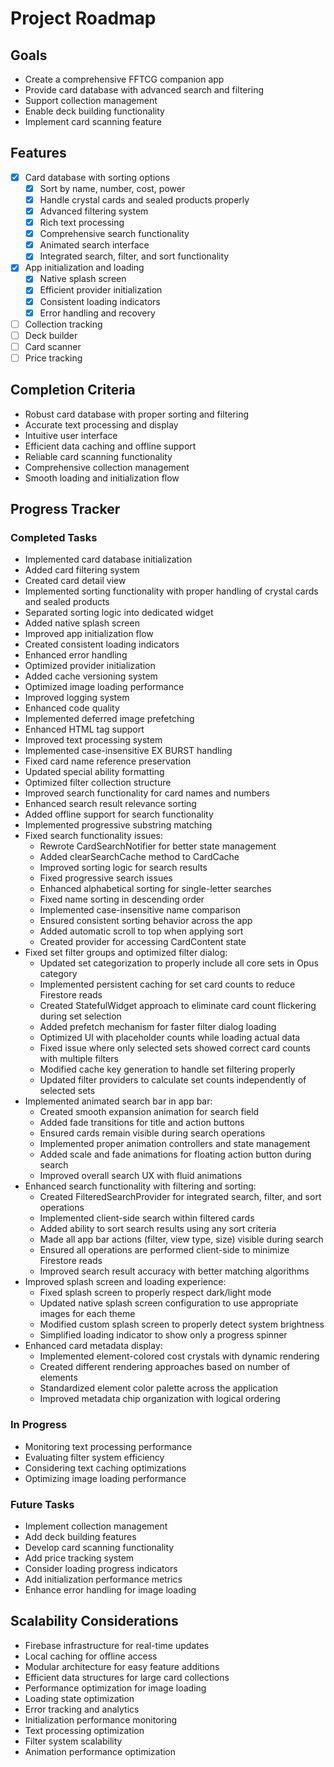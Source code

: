 # Project Roadmap

## Goals

- Create a comprehensive FFTCG companion app
- Provide card database with advanced search and filtering
- Support collection management
- Enable deck building functionality
- Implement card scanning feature

## Features

- [x] Card database with sorting options
  - [x] Sort by name, number, cost, power
  - [x] Handle crystal cards and sealed products properly
  - [x] Advanced filtering system
  - [x] Rich text processing
  - [x] Comprehensive search functionality
  - [x] Animated search interface
  - [x] Integrated search, filter, and sort functionality
- [x] App initialization and loading
  - [x] Native splash screen
  - [x] Efficient provider initialization
  - [x] Consistent loading indicators
  - [x] Error handling and recovery
- [ ] Collection tracking
- [ ] Deck builder
- [ ] Card scanner
- [ ] Price tracking

## Completion Criteria

- Robust card database with proper sorting and filtering
- Accurate text processing and display
- Intuitive user interface
- Efficient data caching and offline support
- Reliable card scanning functionality
- Comprehensive collection management
- Smooth loading and initialization flow

## Progress Tracker

### Completed Tasks

- Implemented card database initialization
- Added card filtering system
- Created card detail view
- Implemented sorting functionality with proper handling of crystal cards and sealed products
- Separated sorting logic into dedicated widget
- Added native splash screen
- Improved app initialization flow
- Created consistent loading indicators
- Enhanced error handling
- Optimized provider initialization
- Added cache versioning system
- Optimized image loading performance
- Improved logging system
- Enhanced code quality
- Implemented deferred image prefetching
- Enhanced HTML tag support
- Improved text processing system
- Implemented case-insensitive EX BURST handling
- Fixed card name reference preservation
- Updated special ability formatting
- Optimized filter collection structure
- Improved search functionality for card names and numbers
- Enhanced search result relevance sorting
- Added offline support for search functionality
- Implemented progressive substring matching
- Fixed search functionality issues:
  - Rewrote CardSearchNotifier for better state management
  - Added clearSearchCache method to CardCache
  - Improved sorting logic for search results
  - Fixed progressive search issues
  - Enhanced alphabetical sorting for single-letter searches
  - Fixed name sorting in descending order
  - Implemented case-insensitive name comparison
  - Ensured consistent sorting behavior across the app
  - Added automatic scroll to top when applying sort
  - Created provider for accessing CardContent state
- Fixed set filter groups and optimized filter dialog:
  - Updated set categorization to properly include all core sets in Opus category
  - Implemented persistent caching for set card counts to reduce Firestore reads
  - Created StatefulWidget approach to eliminate card count flickering during set selection
  - Added prefetch mechanism for faster filter dialog loading
  - Optimized UI with placeholder counts while loading actual data
  - Fixed issue where only selected sets showed correct card counts with multiple filters
  - Modified cache key generation to handle set filtering properly
  - Updated filter providers to calculate set counts independently of selected sets
- Implemented animated search bar in app bar:
  - Created smooth expansion animation for search field
  - Added fade transitions for title and action buttons
  - Ensured cards remain visible during search operations
  - Implemented proper animation controllers and state management
  - Added scale and fade animations for floating action button during search
  - Improved overall search UX with fluid animations
- Enhanced search functionality with filtering and sorting:
  - Created FilteredSearchProvider for integrated search, filter, and sort operations
  - Implemented client-side search within filtered cards
  - Added ability to sort search results using any sort criteria
  - Made all app bar actions (filter, view type, size) visible during search
  - Ensured all operations are performed client-side to minimize Firestore reads
  - Improved search result accuracy with better matching algorithms
- Improved splash screen and loading experience:
  - Fixed splash screen to properly respect dark/light mode
  - Updated native splash screen configuration to use appropriate images for each theme
  - Modified custom splash screen to properly detect system brightness
  - Simplified loading indicator to show only a progress spinner
- Enhanced card metadata display:
  - Implemented element-colored cost crystals with dynamic rendering
  - Created different rendering approaches based on number of elements
  - Standardized element color palette across the application
  - Improved metadata chip organization with logical ordering

### In Progress

- Monitoring text processing performance
- Evaluating filter system efficiency
- Considering text caching optimizations
- Optimizing image loading performance

### Future Tasks

- Implement collection management
- Add deck building features
- Develop card scanning functionality
- Add price tracking system
- Consider loading progress indicators
- Add initialization performance metrics
- Enhance error handling for image loading

## Scalability Considerations

- Firebase infrastructure for real-time updates
- Local caching for offline access
- Modular architecture for easy feature additions
- Efficient data structures for large card collections
- Performance optimization for image loading
- Loading state optimization
- Error tracking and analytics
- Initialization performance monitoring
- Text processing optimization
- Filter system scalability
- Animation performance optimization
